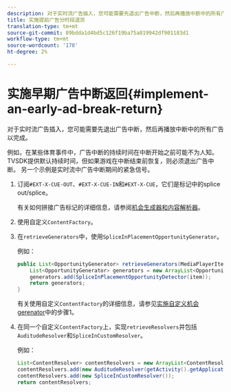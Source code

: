```yaml
---
description: 对于实时流广告插入，您可能需要先退出广告中断，然后再播放中断中的所有广告以完成。
title: 实施提前广告分时段退货
translation-type: tm+mt
source-git-commit: 89bdda1d4bd5c126f19ba75a819942df901183d1
workflow-type: tm+mt
source-wordcount: '178'
ht-degree: 2%

---
```



# 实施早期广告中断返回{#implement-an-early-ad-break-return}

对于实时流广告插入，您可能需要先退出广告中断，然后再播放中断中的所有广告以完成。

例如，在某些体育事件中，广告中断的持续时间在中断开始之前可能不为人知。 TVSDK提供默认持续时间，但如果游戏在中断结束前恢复，则必须退出广告中断。 另一个示例是实时流中广告中断期间的紧急信号。

1. 订阅`#EXT-X-CUE-OUT`、`#EXT-X-CUE-IN`和`#EXT-X-CUE`，它们是标记中的splice out/splice。

   有关如何拼接广告标记的详细信息，请参阅[机会生成器和内容解析器](../../ad-insertion/content-resolver/c-psdk-android-2.7-content-resolver-about.md)。

1. 使用自定义`ContentFactory`。
1. 在`retrieveGenerators`中，使用`SpliceInPlacementOpportunityGenerator`。

   例如：

   ```java
   public List<OpportunityGenerator> retrieveGenerators(MediaPlayerItem item) { 
       List<OpportunityGenerator> generators = new ArrayList<OpportunityGenerator>(); 
       generators.add(SpliceInPlacementOpportunityDetector(item)); 
       return generators; 
   }
   ```

   有关使用自定义`ContentFactory`的详细信息，请参见[实施自定义机会gerenator](../../ad-insertion/content-resolver/t-psdk-android-2.7-opp-detector-impl-android.md)中的步骤1。

1. 在同一个自定义`ContentFactory`上，实现`retrieveResolvers`并包括`AuditudeResolver`和`SpliceInCustomResolver`。

   例如：

   ```java
   List<ContentResolver> contentResolvers = new ArrayList<ContentResolver>(); 
   contentResolvers.add(new AuditudeResolver(getActivity().getApplicationContext())); 
   contentResolvers.add(new SpliceInCustomResolver()); 
   return contentResolvers;
   ```

